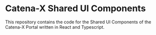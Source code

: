 # Catena-X Shared UI Components

This repository contains the code for the Shared UI Components of the Catena-X Portal written in React and Typescript.
